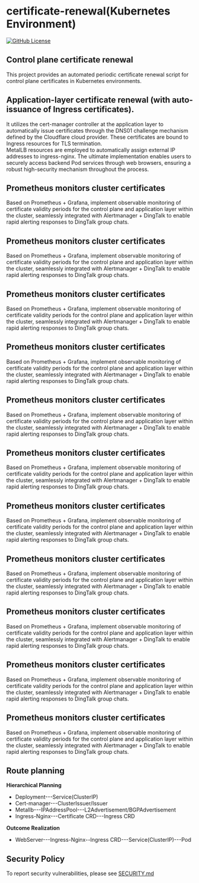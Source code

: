 # certificate-renewal(Kubernetes Environment)
[![GitHub License](https://img.shields.io/badge/License-Apache%202.0-blue.svg)](https://www.apache.org/licenses/LICENSE-2.0)

## Control plane certificate renewal
This project provides an automated periodic certificate renewal script for control plane certificates in Kubernetes environments.

## Application-layer certificate renewal (with auto-issuance of Ingress certificates).
It utilizes the cert-manager controller at the application layer to automatically issue certificates through the DNS01 challenge mechanism defined by the Cloudflare cloud provider. These certificates are bound to Ingress resources for TLS termination.  
MetalLB resources are employed to automatically assign external IP addresses to ingress-nginx. The ultimate implementation enables users to securely access backend Pod services through web browsers, ensuring a robust high-security mechanism throughout the process.

## Prometheus monitors cluster certificates
Based on Prometheus + Grafana, implement observable monitoring of certificate validity periods for the control plane and application layer within the cluster, seamlessly integrated with Alertmanager + DingTalk to enable rapid alerting responses to DingTalk group chats.

## Prometheus monitors cluster certificates
Based on Prometheus + Grafana, implement observable monitoring of certificate validity periods for the control plane and application layer within the cluster, seamlessly integrated with Alertmanager + DingTalk to enable rapid alerting responses to DingTalk group chats.

## Prometheus monitors cluster certificates
Based on Prometheus + Grafana, implement observable monitoring of certificate validity periods for the control plane and application layer within the cluster, seamlessly integrated with Alertmanager + DingTalk to enable rapid alerting responses to DingTalk group chats.

## Prometheus monitors cluster certificates
Based on Prometheus + Grafana, implement observable monitoring of certificate validity periods for the control plane and application layer within the cluster, seamlessly integrated with Alertmanager + DingTalk to enable rapid alerting responses to DingTalk group chats.

## Prometheus monitors cluster certificates
Based on Prometheus + Grafana, implement observable monitoring of certificate validity periods for the control plane and application layer within the cluster, seamlessly integrated with Alertmanager + DingTalk to enable rapid alerting responses to DingTalk group chats.

## Prometheus monitors cluster certificates
Based on Prometheus + Grafana, implement observable monitoring of certificate validity periods for the control plane and application layer within the cluster, seamlessly integrated with Alertmanager + DingTalk to enable rapid alerting responses to DingTalk group chats.

## Prometheus monitors cluster certificates
Based on Prometheus + Grafana, implement observable monitoring of certificate validity periods for the control plane and application layer within the cluster, seamlessly integrated with Alertmanager + DingTalk to enable rapid alerting responses to DingTalk group chats.

## Prometheus monitors cluster certificates
Based on Prometheus + Grafana, implement observable monitoring of certificate validity periods for the control plane and application layer within the cluster, seamlessly integrated with Alertmanager + DingTalk to enable rapid alerting responses to DingTalk group chats.

## Prometheus monitors cluster certificates
Based on Prometheus + Grafana, implement observable monitoring of certificate validity periods for the control plane and application layer within the cluster, seamlessly integrated with Alertmanager + DingTalk to enable rapid alerting responses to DingTalk group chats.

## Prometheus monitors cluster certificates
Based on Prometheus + Grafana, implement observable monitoring of certificate validity periods for the control plane and application layer within the cluster, seamlessly integrated with Alertmanager + DingTalk to enable rapid alerting responses to DingTalk group chats.

## Prometheus monitors cluster certificates
Based on Prometheus + Grafana, implement observable monitoring of certificate validity periods for the control plane and application layer within the cluster, seamlessly integrated with Alertmanager + DingTalk to enable rapid alerting responses to DingTalk group chats.

## Route planning
**Hierarchical Planning**
- Deployment---Service(ClusterIP)
- Cert-manager---ClusterIssuer/Issuer
- Metallb---IPAddressPool---L2Advertisement/BGPAdvertisement
- Ingress-Nginx---Certificate CRD---Ingress CRD

**Outcome Realization**
- WebServer---Ingress-Nginx--Ingress CRD---Service(ClusterIP)---Pod


## Security Policy
To report security vulnerabilities, please see [SECURITY.md](SECURITY.md)
